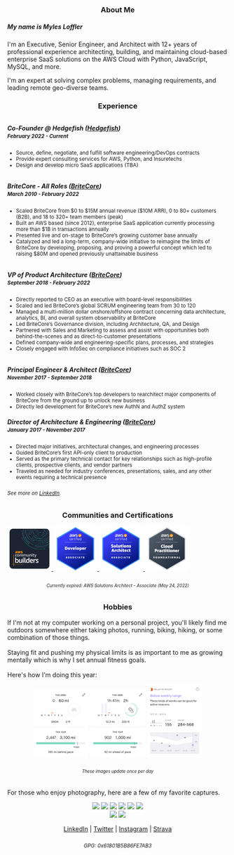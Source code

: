 <h3 align=center> About Me</h3>

<!-- <img height=200px src="https://lh3.googleusercontent.com/pw/ACtC-3c-dusgUd3dzWL301_i7zDmeRJ1U1PSpkdRN6t4CSA2EmsXZo5hn4EeTI-6s4YBEK_ThVJLCgA87i75MeWjVAAIxrFefMgA6AgMa9xqGd00FxDttF6t0Cotd4DN2cy-3docJiST-SfKmVF72UyQYl88Fw=w596-h892-no?authuser=0"> -->
<!-- <img height=200px src="https://lh3.googleusercontent.com/a-/AOh14GgLBuk3P4nskftJSftHKHP7QZ7UbqjwljjdY-KURg=s576-p-rw-no" -->
<p>
<h5> My name is Myles Loffler </h5>

I'm an Executive, Senior Engineer, and Architect with 12+ years of professional experience architecting, building, and
maintaining cloud-based enterprise SaaS solutions on the AWS Cloud with Python, JavaScript, MySQL, and more.

I'm an expert at solving complex problems, managing requirements, and leading remote geo-diverse teams.

<p align=center> </p>

<h3 align=center> Experience </h3>

<h6></h6>
<h5>Co-Founder @ Hedgefish (<a href="https://hedgefish.com">Hedgefish</a>)
  <br/>
  <small>February 2022 - Current </small>
</h5>
<small>
  <ul>
    <li>Source, define, negotiate, and fulfill software engineering/DevOps contracts</li>
    <li>Provide expert consulting services for AWS, Python, and Insuretechs</li>
    <li>Design and develop micro SaaS applications (TBA)</li>
  </ul>
</small>

<h6></h6>
<h5>BriteCore - All Roles (<a href="https://www.britecore.com">BriteCore</a>)
  <br/>
  <small>March 2010 - February 2022 </small>
</h5>
<small>
  <ul>
    <li>Scaled BriteCore from $0 to $15M annual revenue ($10M ARR), 0 to 80+ customers (B2B), and 18 to 320+ team members (peak)</li>
    <li>Built an AWS based (since 2012), enterprise SaaS application currently processing more than $1B in transactions annually</li>
    <li>Presented live and on-stage to BriteCore’s growing customer base annually</li>
    <li>Catalyzed and led a long-term, company-wide initiative to reimagine the limits of BriteCore by developing, proposing, and proving a powerful concept which led to raising $80M and opened previously unattainable business</li>
  </ul>
</small>

<h6></h6>
<h5>VP of Product Architecture (<a href="https://www.britecore.com">BriteCore</a>)
  <br/>
  <small>September 2018 - February 2022 </small>
</h5>
<small>
  <ul>
    <li>Directly reported to CEO as an executive with board-level responsibilities</li>
    <li>Scaled and led BriteCore’s global SCRUM engineering team from 30 to 120</li>
    <li>Managed a multi-million dollar onshore/offshore contract concerning data architecture, analytics, BI, and overall system observability at BriteCore</li>
    <li>Led BriteCore’s Governance division, including Architecture, QA, and Design</li>
    <li>Partnered with Sales and Marketing to assess and assist with opportunities both behind-the-scenes and as direct-to-customer presentations</li>
    <li>Defined company-wide and engineering-specific plans, processes, and strategies</li>
    <li>Closely engaged with InfoSec on compliance initiatives such as SOC 2</li>
  </ul>
</small>

<h6></h6>
<h5>Principal Engineer & Architect (<a href="https://www.britecore.com">BriteCore</a>)
  <br/>
  <small>November 2017 - September 2018 </small>
</h5>
<small>
  <ul>
    <li>Worked closely with BriteCore’s top developers to rearchitect major components of BriteCore from the ground up to unlock new business</li>
    <li>Directly led development for BriteCore’s new AuthN and AuthZ system</li>
  </ul>
</small>
<h5>Director of Architecture & Engineering (<a href="https://www.britecore.com">BriteCore</a>)
  <br/>
  <small>January 2017 - November 2017</small>
</h5>
<small>
  <ul>
    <li>Directed major initiatives, architectural changes, and engineering processes</li>
    <li>Guided BriteCore’s first API-only client to production</li>
    <li>Served as the primary technical contact for key relationships such as high-profile clients, prospective clients, and vendor partners</li>
    <li>Traveled as needed for industry conferences, presentations, sales, and any other events requiring a technical presence</li>
  </ul>
</small>

<small><h6> See more on <a href="www.linkedin.com/in/mylesloffler">LinkedIn</a>.</small>

<h3 align=center> Communities and Certifications </h3>
<p align=center">
  <a href="https://aws.amazon.com/developer/community/community-builders/">
    <img width=20% src="assets/Community%20Builders%20badge%20800px.png" alt="AWS Community Builders Logo">
  </a>
  <a href="https://www.credly.com/badges/1dd8cfba-29a7-4fb9-bdc2-92f645646a93">
    <img width=20% src="assets/developer-associate.png" alt="AWS Developer Associate Badge">
  </a>
  <a href="https://www.credly.com/badges/44478887-8add-4fa9-9e13-31dcf928c0c9">
    <img width=20% src="assets/solutions-architect-associate.png" alt="AWS Solutions Architect Associate Badge">
  </a>
  <a href="https://www.credly.com/badges/456b8360-a71b-4866-b6d3-b208c7f03155">
    <img width=20% src="assets/cloud-practitioner-badge.png" alt="AWS Cloud Practitioner Badge">
  </a>
  <h6 align=center> <small><small><i>Currently expired: AWS Solutions Architect - Associate (May 24, 2022)</i></small></small></h6>
</p>

<h3 align=center> Hobbies</h3>
If I'm not at my computer working on a personal project, you'll likely
find me outdoors somewhere either taking photos, running, biking, hiking, or
some combination of those things.
<br/><br/>
Staying fit and pushing my physical limits is as important to
me as growing mentally which is why I set annual fitness goals.
<br/><br/>
Here's how I'm doing this year:

<p align=center>
  <img width=25% src="https://raw.githubusercontent.com/myles2007/myles2007/master/strava/strava-ride-goals-tab.png" alt="Strava Ride Goals">
  <img width=25% src="https://raw.githubusercontent.com/myles2007/myles2007/master/strava/strava-run-goals-tab.png" alt="Strava Run Goals">
  <img width=25% src="https://raw.githubusercontent.com/myles2007/myles2007/master/strava/strava-relative-effort-goals-tab.png" alt="Strava Relative Effort Goals">
</p>
<h6 align=center> <small><small><i>These images update once per day</i></small></small></h6>

For those who enjoy photography, here are a few of my favorite captures.

<p align=center>
<img width=30% src="photography/JPA_6168.jpg">
<img width=30% src="photography/JPA_6320.jpg">
<img width=30% src="photography/JPA_6353-HDR-2.jpg">
<img width=30% src="photography/JPA_7089-HDR.jpg">
<img width=30% src="photography/JPA_7692.jpg">
<img width=30% src="photography/JPA_1320.jpg">
<br/>
<img width=30% src="photography/JPA_8656.jpg">
<img width=30% src="photography/JPA_8727.jpg">
</p>

<p align=center>
 <a href="www.linkedin.com/in/mylesloffler">LinkedIn</a> |
 <a href="https://twitter.com/MylesLoffler">Twitter</a> |
 <a href="https://www.instagram.com/mylesloffler/">Instagram</a> |
 <a href="https://www.strava.com/athletes/1630848">Strava</a>
</p>

<small><h6 align=center>GPG: 0x61801B5B86FE7AB3</h6></small>
